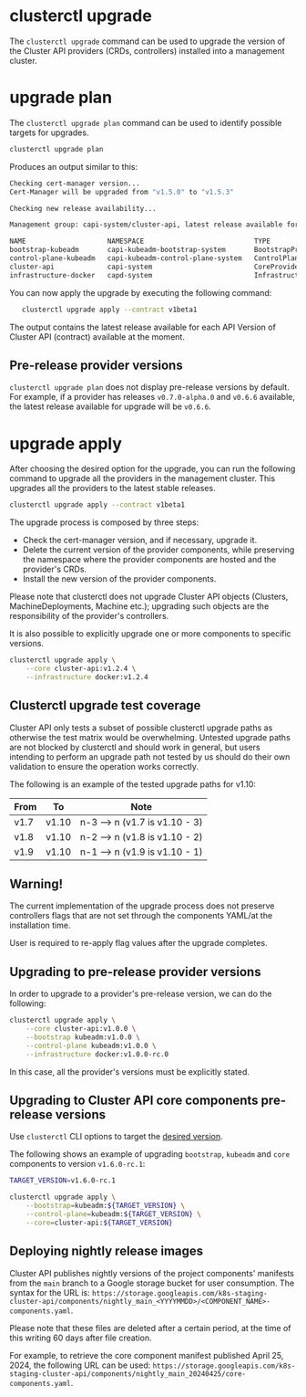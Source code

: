 # clusterctl upgrade

The `clusterctl upgrade` command can be used to upgrade the version of the Cluster API providers (CRDs, controllers)
installed into a management cluster.

# upgrade plan

The `clusterctl upgrade plan` command can be used to identify possible targets for upgrades.

```bash
clusterctl upgrade plan
```

Produces an output similar to this:

```bash
Checking cert-manager version...
Cert-Manager will be upgraded from "v1.5.0" to "v1.5.3"

Checking new release availability...

Management group: capi-system/cluster-api, latest release available for the v1beta1 API Version of Cluster API (contract):

NAME                    NAMESPACE                           TYPE                     CURRENT VERSION   NEXT VERSION
bootstrap-kubeadm       capi-kubeadm-bootstrap-system       BootstrapProvider        v0.4.0           v1.0.0
control-plane-kubeadm   capi-kubeadm-control-plane-system   ControlPlaneProvider     v0.4.0           v1.0.0
cluster-api             capi-system                         CoreProvider             v0.4.0           v1.0.0
infrastructure-docker   capd-system                         InfrastructureProvider   v0.4.0           v1.0.0
```

You can now apply the upgrade by executing the following command:

```bash
   clusterctl upgrade apply --contract v1beta1
```

The output contains the latest release available for each API Version of Cluster API (contract)
available at the moment.

<aside class="note">

<h1> Pre-release provider versions </h1>

`clusterctl upgrade plan` does not display pre-release versions by default. For
example, if a provider has releases `v0.7.0-alpha.0` and `v0.6.6` available, the latest
release available for upgrade will be `v0.6.6`.

</aside>

# upgrade apply

After choosing the desired option for the upgrade, you can run the following
command to upgrade all the providers in the management cluster. This upgrades
all the providers to the latest stable releases.

```bash
clusterctl upgrade apply --contract v1beta1
```

The upgrade process is composed by three steps:

* Check the cert-manager version, and if necessary, upgrade it.
* Delete the current version of the provider components, while preserving the namespace where the provider components
  are hosted and the provider's CRDs.
* Install the new version of the provider components.

Please note that clusterctl does not upgrade Cluster API objects (Clusters, MachineDeployments, Machine etc.); upgrading
such objects are the responsibility of the provider's controllers.

It is also possible to explicitly upgrade one or more components to specific versions.

```bash
clusterctl upgrade apply \
    --core cluster-api:v1.2.4 \
    --infrastructure docker:v1.2.4
```

<aside class="note warning">

<h1>Clusterctl upgrade test coverage</h1>

Cluster API only tests a subset of possible clusterctl upgrade paths as otherwise the test matrix would be overwhelming.
Untested upgrade paths are not blocked by clusterctl and should work in general, but users
intending to perform an upgrade path not tested by us should do their own validation to ensure the operation works correctly.

The following is an example of the tested upgrade paths for v1.10:

| From | To    | Note                          |
|------|-------|-------------------------------|
| v1.7 | v1.10 | n-3 --> n (v1.7 is v1.10 - 3) |
| v1.8 | v1.10 | n-2 --> n (v1.8 is v1.10 - 2) |
| v1.9 | v1.10 | n-1 --> n (v1.9 is v1.10 - 1) |

</aside>

<aside class="note warning">

<h1>Warning!</h1>

The current implementation of the upgrade process does not preserve controllers flags that are not set through the
components YAML/at the installation time.

User is required to re-apply flag values after the upgrade completes.

</aside>

<aside class="note warning">

<h1> Upgrading to pre-release provider versions </h1>

In order to upgrade to a provider's pre-release version, we can do
the following:

```bash
clusterctl upgrade apply \
    --core cluster-api:v1.0.0 \
    --bootstrap kubeadm:v1.0.0 \
    --control-plane kubeadm:v1.0.0 \
    --infrastructure docker:v1.0.0-rc.0
```

In this case, all the provider's versions must be explicitly stated.

</aside>

<aside class="note warning">

<h1> Upgrading to Cluster API core components pre-release versions </h1>

Use `clusterctl` CLI options to target the [desired version](https://github.com/kubernetes-sigs/cluster-api/releases).  

The following shows an example of upgrading `bootstrap`, `kubeadm` and `core` components to version `v1.6.0-rc.1`:

```bash
TARGET_VERSION=v1.6.0-rc.1

clusterctl upgrade apply \
    --bootstrap=kubeadm:${TARGET_VERSION} \
    --control-plane=kubeadm:${TARGET_VERSION} \
    --core=cluster-api:${TARGET_VERSION}
```

</aside>

<aside class="note warning">

<h1> Deploying nightly release images </h1>

Cluster API publishes nightly versions of the project components' manifests from the `main` branch to a Google storage bucket for user consumption. The syntax for the URL is: `https://storage.googleapis.com/k8s-staging-cluster-api/components/nightly_main_<YYYYMMDD>/<COMPONENT_NAME>-components.yaml`.

Please note that these files are deleted after a certain period, at the time of this writing 60 days after file creation.

For example, to retrieve the core component manifest published April 25, 2024, the following URL can be used: `https://storage.googleapis.com/k8s-staging-cluster-api/components/nightly_main_20240425/core-components.yaml`.
